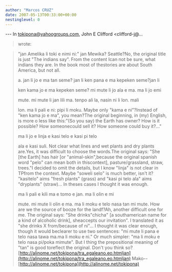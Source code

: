 ```yaml
---
author: "Marcos CRUZ"
date: 2007-05-13T00:33:00+00:00
nestinglevel: 0
---
```

\---
 In [tokipona@yahoogroups.com](mailto://tokipona@yahoogroups.com), John E Clifford <clifford-j@...
>wrote:

> 
> "jan Amelika li toki e nimi ni:"
> jan Mewika?
> Seattle?No, the original title is just "The indians say". From the content Ican not be sure, what indians they are. In the book most of thestories are about South America, but not all.
> 
> a. jan li jo e ma tan seme? jan li ken pana e ma kepeken seme?jan li
> 
> ken kama jo e ma kepeken seme? mi mute li jo ala e ma. ma li jo emi
> 
> mute. mi mute li jan lili ma. tenpo ali la, nasin ni li lon. mali
> 
> lon. ma li pali e ni: pipi li moku.
> Maybe only "kama e ni"?Instead of "ken kama jo e ma", you mean?The original beginning, in (my) English, is more o less like this:"(So you say) the Earth has owner? How is it possible? How someonecould sell it? How someone could buy it?..."
> 
> ma li jo e linja e kasi telo e kasi pi telo
> 
> ala e kasi suli.
> Not clear what lines and wet plants and dry plants are.Yes, it was difficult to choose the words.The original says: "She \[the Earth\] has hair \[or "animal-skin",because the original spanish word "pelo" can mean both in thiscontext\], pasture/grassland, straw, trees."I decided to omit the details, but I know "linja" is not clear in TPfrom the context. Maybe "soweli selo" is much better, isn't it? "kasitelo" aims "fresh plants" (grass) and "kasi pi telo ala" aims "dryplants" (straw)... In theses cases I thought it was enough.
> 
> ma li pali e kili ma e tomo e jan. ma li olin e mi
> 
> mute. mi mute li olin e ma. ma li moku e telo nasa tan mi mute.
> How are we the source of booze for the landf?Ah, another difficult one for me. The original says: "She drinks"chicha" \[a southamerican name for a kind of alcoholic drink\], sheaccepts our invitation". I translated it as "she drinks X from/because of ni"... I thought it was clear enough, though it would beclearer to use two sentences: "mi mute li pana e telo nasa tawa ma.ma li moku e ni." Or much simpler: "ma li moku e telo nasa pi/poka mimute". But I thing the prepositional meaning of "tan" is good toreflect the original. Don't you think so?[http://alinome.net/tokipona/tra_egaleano.eo.htmljan](http://alinome.net/tokipona/tra_egaleano.eo.htmljan) Mako--
[http://alinome.net/tokipona](http://alinome.net/tokipona)
